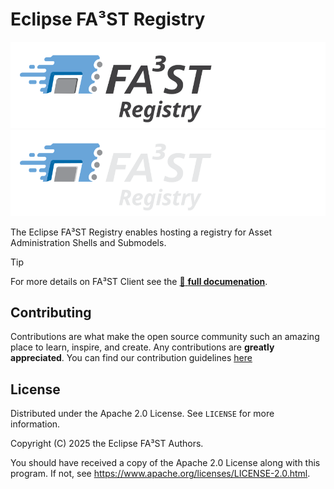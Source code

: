 # Eclipse FA³ST Registry

![FA³ST Registry Logo Light](./docs/images/fa3st-registry-positive.svg/#gh-light-mode-only "FA³ST Registry Logo")
![FA³ST Registry Logo Dark](./docs/images/fa3st-registry-negative.svg/#gh-dark-mode-only "FA³ST Registry Logo")

The Eclipse FA³ST Registry enables hosting a registry for Asset Administration Shells and Submodels.

> [!TIP]
> For more details on FA³ST Client see the [:blue_book: **full documenation**](https://fa3st-registry.readthedocs.io).

## Contributing

Contributions are what make the open source community such an amazing place to learn, inspire, and create. Any contributions are **greatly appreciated**.
You can find our contribution guidelines [here](CONTRIBUTING.md)

## License

Distributed under the Apache 2.0 License. See `LICENSE` for more information.

Copyright (C) 2025 the Eclipse FA³ST Authors.

You should have received a copy of the Apache 2.0 License along with this program. If not, see https://www.apache.org/licenses/LICENSE-2.0.html.
